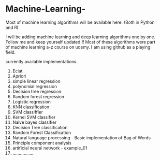 # Machine-Learning-
Most of machine learning algorithms will be available here. (Both in Python and R)

I will be adding machine learning and deep learning algorithms one by one. Follow me and keep yourself updated !!
Most of these algorithms were part of machine learning a-z course on udemy. I am using github as a playing field. 

currently available implementations 
1. Eclat
2. Apriori
3. simple linear regression
4. polynomial regression 
5. Decision tree regression
6. Random forest regression 
7. Logistic regression
8. KNN classification 
9. SVM classiffier
10. Kernel SVM classifier 
11. Naive bayes classifier 
12. Decision Tree classification 
13. Random Forest Classification
14. Natural language processing - Basic implementation of Bag of Words
15. Principle component analysis
16. artificial neural network - example_01
17. .................
